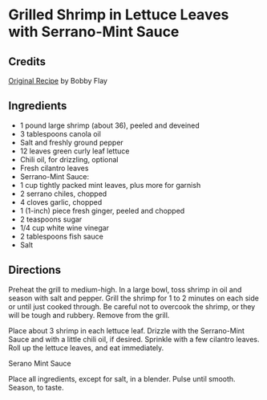 # Grilled Shrimp in Lettuce Leaves with Serrano-Mint Sauce 

## Credits

[Original Recipe](http://www.foodnetwork.com/food/recipes/recipe/0,1977,FOOD_9936_27271,00.html "http://www.foodnetwork.com/food/recipes/recipe/0,1977,FOOD 9936 27271,00.html") by Bobby Flay

## Ingredients

- 1 pound large shrimp (about 36), peeled and deveined 
- 3 tablespoons canola oil 
- Salt and freshly ground pepper 
- 12 leaves green curly leaf lettuce 
- Chili oil, for drizzling, optional 
- Fresh cilantro leaves 
- Serrano-Mint Sauce: 
- 1 cup tightly packed mint leaves, plus more for garnish 
- 2 serrano chiles, chopped 
- 4 cloves garlic, chopped 
- 1 (1-inch) piece fresh ginger, peeled and chopped 
- 2 teaspoons sugar 
- 1/4 cup white wine vinegar 
- 2 tablespoons fish sauce 
- Salt

## Directions

Preheat the grill to medium-high. In a large bowl, toss shrimp in oil and season with salt and pepper. Grill the shrimp for 1 to 2 minutes on each side or until just cooked through. Be careful not to overcook the shrimp, or they will be tough and rubbery. Remove from the grill.   
 Place about 3 shrimp in each lettuce leaf. Drizzle with the Serrano-Mint Sauce and with a little chili oil, if desired. Sprinkle with a few cilantro leaves. Roll up the lettuce leaves, and eat immediately.   
  
 Serano Mint Sauce  
 Place all ingredients, except for salt, in a blender. Pulse until smooth. Season, to taste.

